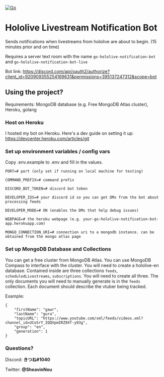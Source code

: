 [![Go](https://github.com/NekoFluff/go-youtube-notification-bot/actions/workflows/go.yml/badge.svg)](https://github.com/NekoFluff/go-youtube-notification-bot/actions/workflows/go.yml)

# Hololive Livestream Notification Bot

Sends notifications when livestreams from hololive are about to begin. (15 minutes prior and on time)

Requires a server text room with the name `go-hololive-notification-bot` and `go-hololive-notification-bot-live`

Bot link: <a>https://discord.com/api/oauth2/authorize?client_id=920909355254169631&permissions=395137247312&scope=bot</a>

## Using the project?

Requirements: MongoDB database (e.g. Free MongoDB Atlas cluster), Heroku, golang

### Host on Heroku

I hosted my bot on Heroku. Here's a dev guide on setting it up: https://devcenter.heroku.com/articles/git

### Set up environment variables / config vars

Copy .env.example to .env and fill in the values.

```
PORT=# port (only set if running on local machine for testing)

COMMAND_PREFIX=# command prefix

DISCORD_BOT_TOKEN=# discord bot token

DEVELOPER_IDS=# your discord id so you can get DMs from the bot about processing feeds

DEVELOPER_MODE=# ON (enables the DMs that help debug issues)

WEBPAGE=# the heroku webpage (e.g. your-go-hololive-notification-bot-app.herokuapp.com)

MONGO_CONNECTION_URI=# connection uri to a mongodb instance. can be obtained from the mongo atlas page
```

### Set up MongoDB Database and Collections

You can get a free cluster from MongoDB Atlas.
You can use MongoDB Compass to interface with the cluster.
You will need to create a hololive-en database. Contained inside are three collections `feeds`, `scheduledLivestreams`, `subscriptions`. You will need to create all three.
The only documents you will need to manually generate is in the `feeds` collection. Each document should describe the vtuber being tracked.

Example:

```
{
    "firstName": "gawr",
    "lastName": "gura",
    "topicURL": "https://www.youtube.com/xml/feeds/videos.xml?channel_id=UCoSrY_IQQVpmIRZ9Xf-y93g",
    "group": "en",
    "generation": 1
}
```

### Questions?

Discord: <b>きつね#1040</b>

Twitter: <b>@SheavinNou</b>
